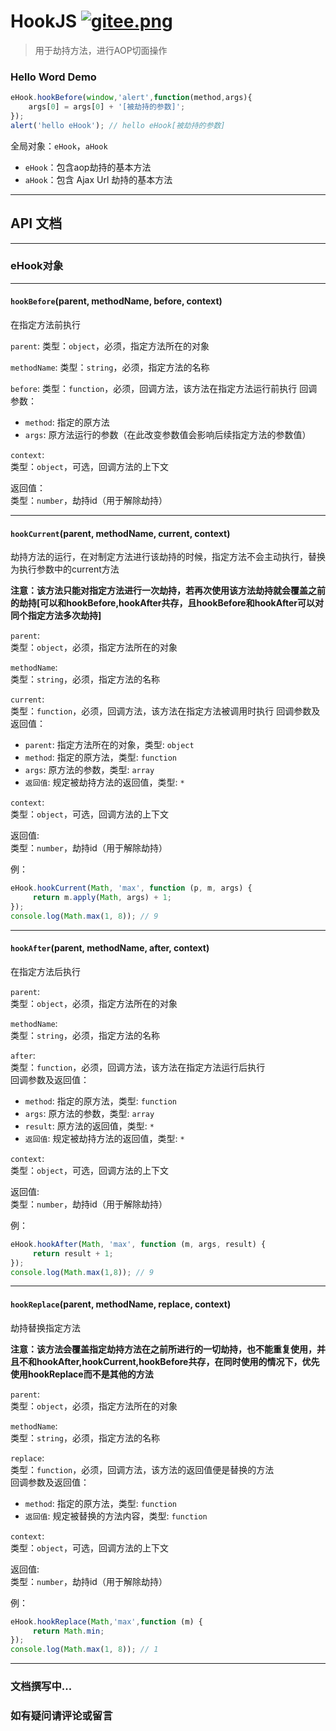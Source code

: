 # HookJS [![gitee.png](https://palerock.cn/api-provider/files/view?identity=L2FydGljbGUvaW1hZ2UvMjAyMDA2MjkxNTQyMTMwNzVXcWZyU2dTbC5wbmc=&w=15)](https://gitee.com/HGJing/everthing-hook)

> 用于劫持方法，进行AOP切面操作

### Hello Word Demo

```javascript
eHook.hookBefore(window,'alert',function(method,args){
	args[0] = args[0] + '[被劫持的参数]';
});
alert('hello eHook'); // hello eHook[被劫持的参数]
```

全局对象：`eHook`，`aHook`

 - `eHook`：包含aop劫持的基本方法 
 - `aHook`：包含 Ajax Url 劫持的基本方法
 
----------

## API 文档
----------
### eHook对象
----------

#### `hookBefore`(parent, methodName, before, context)

在指定方法前执行

`parent`:
类型：`object`，必须，指定方法所在的对象

`methodName`:
类型：`string`，必须，指定方法的名称

`before`:
类型：`function`，必须，回调方法，该方法在指定方法运行前执行
回调参数：  
- `method`: 指定的原方法
- `args`: 原方法运行的参数（在此改变参数值会影响后续指定方法的参数值）

`context`:  
类型：`object`，可选，回调方法的上下文  

返回值：  
类型：`number`，劫持id（用于解除劫持）  


----------
#### `hookCurrent`(parent, methodName, current, context)
劫持方法的运行，在对制定方法进行该劫持的时候，指定方法不会主动执行，替换为执行参数中的current方法

**注意：该方法只能对指定方法进行一次劫持，若再次使用该方法劫持就会覆盖之前的劫持[可以和hookBefore,hookAfter共存，且hookBefore和hookAfter可以对同个指定方法多次劫持]**

`parent`:  
类型：`object`，必须，指定方法所在的对象  

`methodName`:  
类型：`string`，必须，指定方法的名称  

`current`:  
类型：`function`，必须，回调方法，该方法在指定方法被调用时执行
回调参数及返回值：  
- `parent`: 指定方法所在的对象，类型: `object`
- `method`: 指定的原方法，类型: `function`
- `args`: 原方法的参数，类型: `array`
- `返回值`: 规定被劫持方法的返回值，类型: `*`

`context`:  
类型：`object`，可选，回调方法的上下文  

返回值:  
类型：`number`，劫持id（用于解除劫持） 

例：  
```javascript
eHook.hookCurrent(Math, 'max', function (p, m, args) {
     return m.apply(Math, args) + 1;
});
console.log(Math.max(1, 8)); // 9
```

----------

#### `hookAfter`(parent, methodName, after, context)

在指定方法后执行  

`parent`:  
类型：`object`，必须，指定方法所在的对象  

`methodName`:  
类型：`string`，必须，指定方法的名称  

`after`:  
类型：`function`，必须，回调方法，该方法在指定方法运行后执行  
回调参数及返回值：  
- `method`: 指定的原方法，类型: `function`
- `args`: 原方法的参数，类型: `array`
- `result`: 原方法的返回值，类型: `*`
- `返回值`: 规定被劫持方法的返回值，类型: `*`

`context`:  
类型：`object`，可选，回调方法的上下文  

返回值:  
类型：`number`，劫持id（用于解除劫持）  

例：
```javascript
eHook.hookAfter(Math, 'max', function (m, args, result) {
     return result + 1;
});
console.log(Math.max(1,8)); // 9
```

----------

#### `hookReplace`(parent, methodName, replace, context)

劫持替换指定方法  

**注意：该方法会覆盖指定劫持方法在之前所进行的一切劫持，也不能重复使用，并且不和hookAfter,hookCurrent,hookBefore共存，在同时使用的情况下，优先使用hookReplace而不是其他的方法**

`parent`:  
类型：`object`，必须，指定方法所在的对象  

`methodName`:  
类型：`string`，必须，指定方法的名称  

`replace`:  
类型：`function`，必须，回调方法，该方法的返回值便是替换的方法  
回调参数及返回值：  
- `method`: 指定的原方法，类型: `function`
- `返回值`: 规定被替换的方法内容，类型: `function`

`context`:  
类型：`object`，可选，回调方法的上下文  

返回值:  
类型：`number`，劫持id（用于解除劫持） 

例：  
```javascript
eHook.hookReplace(Math,'max',function (m) {
     return Math.min;
});
console.log(Math.max(1, 8)); // 1
```
----------
### 文档撰写中...
### 如有疑问请评论或留言

